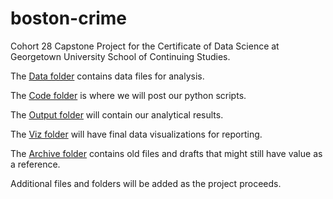 # boston-crime
Cohort 28 Capstone Project for the Certificate of Data Science at Georgetown University School of Continuing Studies.

The [Data folder](https://github.com/georgetown-analytics/boston-crime/tree/main/01%20data) contains data files for analysis.

The [Code folder](https://github.com/georgetown-analytics/boston-crime/tree/main/02%20code) is where we will post our python scripts.

The [Output folder](https://github.com/georgetown-analytics/boston-crime/tree/main/03%20output) will contain our analytical results.

The [Viz folder](https://github.com/georgetown-analytics/boston-crime/tree/main/04%20viz) will have final data visualizations for reporting.

The [Archive folder](https://github.com/georgetown-analytics/boston-crime/tree/main/05%20archive) contains old files and drafts that might still have value as a reference.

Additional files and folders will be added as the project proceeds.
